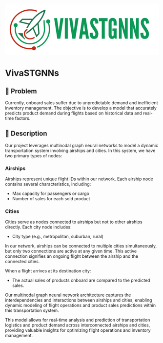 ![Project Logo or Screenshot](images/Logo.png)

# VivaSTGNNs

## 🚩 Problem
Currently, onboard sales suffer due to unpredictable demand and inefficient inventory management. The objective is to develop a model that accurately predicts product demand during flights based on historical data and real-time factors.

## 📄 Description

Our project leverages multinodal graph neural networks to model a dynamic transportation system involving airships and cities. In this system, we have two primary types of nodes:

### Airships
Airships represent unique flight IDs within our network. Each airship node contains several characteristics, including:
- Max capacity for passengers or cargo
- Number of sales for each sold product

### Cities
Cities serve as nodes connected to airships but not to other airships directly. Each city node includes:
- City type (e.g., metropolitan, suburban, rural)

In our network, airships can be connected to multiple cities simultaneously, but only two connections are active at any given time. This active connection signifies an ongoing flight between the airship and the connected cities. 

When a flight arrives at its destination city:
- The actual sales of products onboard are compared to the predicted sales.

Our multinodal graph neural network architecture captures the interdependencies and interactions between airships and cities, enabling dynamic modeling of flight operations and product sales predictions within this transportation system.

This model allows for real-time analysis and prediction of transportation logistics and product demand across interconnected airships and cities, providing valuable insights for optimizing flight operations and inventory management.

